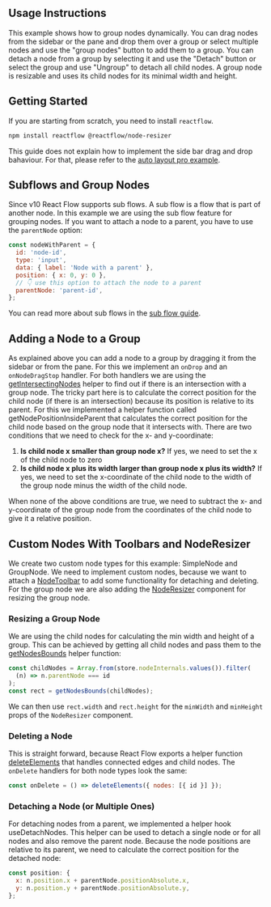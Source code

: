 ## Usage Instructions

This example shows how to group nodes dynamically. You can drag nodes from the sidebar or the pane and drop them over a group or select multiple nodes and use the "group nodes" button to add them to a group. You can detach a node from a group by selecting it and use the "Detach" button or select the group and use "Ungroup" to detach all child nodes. A group node is resizable and uses its child nodes for its minimal width and height.

## Getting Started

If you are starting from scratch, you need to install `reactflow`.

```sh
npm install reactflow @reactflow/node-resizer
```

This guide does not explain how to implement the side bar drag and drop bahaviour. For that, please refer to the [auto layout pro example](https://reactflow.dev/examples/auto-layout).

## Subflows and Group Nodes

Since v10 React Flow supports sub flows. A sub flow is a flow that is part of another node. In this example we are using the sub flow feature for grouping nodes. If you want to attach a node to a parent, you have to use the `parentNode` option:

```js
const nodeWithParent = {
  id: 'node-id',
  type: 'input',
  data: { label: 'Node with a parent' },
  position: { x: 0, y: 0 },
  // 👇 use this option to attach the node to a parent
  parentNode: 'parent-id',
};
```

You can read more about sub flows in the [sub flow guide](https://reactflow.dev/examples/layout/sub-flows).

## Adding a Node to a Group

As explained above you can add a node to a group by dragging it from the sidebar or from the pane. For this we implement an `onDrop` and an `onNodeDragStop` handler. For both handlers we are using the [getIntersectingNodes](https://reactflow.dev/api-reference/types/react-flow-instance#get-intersecting-nodes) helper to find out if there is an intersection with a group node. The tricky part here is to calculate the correct position for the child node (if there is an intersection) because its position is relative to its parent. For this we implemented a helper function called getNodePositionInsideParent that calculates the correct position for the child node based on the group node that it intersects with. There are two conditions that we need to check for the x- and y-coordinate:

1. **Is child node x smaller than group node x?** If yes, we need to set the x of the child node to zero
2. **Is child node x plus its width larger than group node x plus its width?** If yes, we need to set the x-coordinate of the child node to the width of the group node minus the width of the child node.

When none of the above conditions are true, we need to subtract the x- and y-coordinate of the group node from the coordinates of the child node to give it a relative position.

## Custom Nodes With Toolbars and NodeResizer

We create two custom node types for this example: SimpleNode and GroupNode. We need to implement custom nodes, because we want to attach a [NodeToolbar](https://reactflow.dev/api-reference/components/node-toolbar) to add some functionality for detaching and deleting. For the group node we are also adding the [NodeResizer](https://reactflow.dev/api-reference/components/node-resizer) component for resizing the group node.

### Resizing a Group Node

We are using the child nodes for calculating the min width and height of a group. This can be achieved by getting all child nodes and pass them to the [getNodesBounds](https://reactflow.dev/api-reference/utils/get-nodes-bounds) helper function:

```js
const childNodes = Array.from(store.nodeInternals.values()).filter(
  (n) => n.parentNode === id
);
const rect = getNodesBounds(childNodes);
```

We can then use `rect.width` and `rect.height` for the `minWidth` and `minHeight` props of the `NodeResizer` component.

### Deleting a Node

This is straight forward, because React Flow exports a helper function [deleteElements](https://reactflow.dev/api-reference/types/react-flow-instance#delete-elements) that handles connected edges and child nodes. The `onDelete` handlers for both node types look the same:

```js
const onDelete = () => deleteElements({ nodes: [{ id }] });
```

### Detaching a Node (or Multiple Ones)

For detaching nodes from a parent, we implemented a helper hook useDetachNodes. This helper can be used to detach a single node or for all nodes and also remove the parent node. Because the node positions are relative to its parent, we need to calculate the correct position for the detached node:

```js
const position: {
  x: n.position.x + parentNode.positionAbsolute.x,
  y: n.position.y + parentNode.positionAbsolute.y,
};
```
